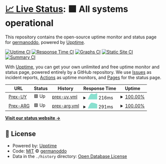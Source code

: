 # [📈 Live Status](https://germanoddo.github.io/webstatus): <!--live status--> **🟩 All systems operational**

This repository contains the open-source uptime monitor and status page for [germanoddo](https://germanoddo.github.io/webstatus), powered by [Upptime](https://github.com/upptime/upptime).

[![Uptime CI](https://github.com/germanoddo/webstatus/workflows/Uptime%20CI/badge.svg)](https://github.com/germanoddo/webstatus/actions?query=workflow%3A%22Uptime+CI%22)
[![Response Time CI](https://github.com/germanoddo/webstatus/workflows/Response%20Time%20CI/badge.svg)](https://github.com/germanoddo/webstatus/actions?query=workflow%3A%22Response+Time+CI%22)
[![Graphs CI](https://github.com/germanoddo/webstatus/workflows/Graphs%20CI/badge.svg)](https://github.com/germanoddo/webstatus/actions?query=workflow%3A%22Graphs+CI%22)
[![Static Site CI](https://github.com/germanoddo/webstatus/workflows/Static%20Site%20CI/badge.svg)](https://github.com/germanoddo/webstatus/actions?query=workflow%3A%22Static+Site+CI%22)
[![Summary CI](https://github.com/germanoddo/webstatus/workflows/Summary%20CI/badge.svg)](https://github.com/germanoddo/webstatus/actions?query=workflow%3A%22Summary+CI%22)

With [Upptime](https://upptime.js.org), you can get your own unlimited and free uptime monitor and status page, powered entirely by a GitHub repository. We use [Issues](https://github.com/germanoddo/webstatus/issues) as incident reports, [Actions](https://github.com/germanoddo/webstatus/actions) as uptime monitors, and [Pages](https://germanoddo.github.io/webstatus) for the status page.

<!--start: status pages-->
<!-- This summary is generated by Upptime (https://github.com/upptime/upptime) -->
<!-- Do not edit this manually, your changes will be overwritten -->
<!-- prettier-ignore -->
| URL | Status | History | Response Time | Uptime |
| --- | ------ | ------- | ------------- | ------ |
| <img alt="" src="https://favicons.githubusercontent.com/www.prexcard.com" height="13"> [Prex-UY](https://www.prexcard.com) | 🟩 Up | [prex-uy.yml](https://github.com/germanoddo/webstatus/commits/HEAD/history/prex-uy.yml) | <details><summary><img alt="Response time graph" src="./graphs/prex-uy/response-time-week.png" height="20"> 216ms</summary><br><a href="https://webstatus.prexcard.com/history/prex-uy"><img alt="Response time 216" src="https://img.shields.io/endpoint?url=https%3A%2F%2Fraw.githubusercontent.com%2Fgermanoddo%2Fwebstatus%2FHEAD%2Fapi%2Fprex-uy%2Fresponse-time.json"></a><br><a href="https://webstatus.prexcard.com/history/prex-uy"><img alt="24-hour response time 216" src="https://img.shields.io/endpoint?url=https%3A%2F%2Fraw.githubusercontent.com%2Fgermanoddo%2Fwebstatus%2FHEAD%2Fapi%2Fprex-uy%2Fresponse-time-day.json"></a><br><a href="https://webstatus.prexcard.com/history/prex-uy"><img alt="7-day response time 216" src="https://img.shields.io/endpoint?url=https%3A%2F%2Fraw.githubusercontent.com%2Fgermanoddo%2Fwebstatus%2FHEAD%2Fapi%2Fprex-uy%2Fresponse-time-week.json"></a><br><a href="https://webstatus.prexcard.com/history/prex-uy"><img alt="30-day response time 216" src="https://img.shields.io/endpoint?url=https%3A%2F%2Fraw.githubusercontent.com%2Fgermanoddo%2Fwebstatus%2FHEAD%2Fapi%2Fprex-uy%2Fresponse-time-month.json"></a><br><a href="https://webstatus.prexcard.com/history/prex-uy"><img alt="1-year response time 216" src="https://img.shields.io/endpoint?url=https%3A%2F%2Fraw.githubusercontent.com%2Fgermanoddo%2Fwebstatus%2FHEAD%2Fapi%2Fprex-uy%2Fresponse-time-year.json"></a></details> | <details><summary><a href="https://webstatus.prexcard.com/history/prex-uy">100.00%</a></summary><a href="https://webstatus.prexcard.com/history/prex-uy"><img alt="All-time uptime 100.00%" src="https://img.shields.io/endpoint?url=https%3A%2F%2Fraw.githubusercontent.com%2Fgermanoddo%2Fwebstatus%2FHEAD%2Fapi%2Fprex-uy%2Fuptime.json"></a><br><a href="https://webstatus.prexcard.com/history/prex-uy"><img alt="24-hour uptime 100.00%" src="https://img.shields.io/endpoint?url=https%3A%2F%2Fraw.githubusercontent.com%2Fgermanoddo%2Fwebstatus%2FHEAD%2Fapi%2Fprex-uy%2Fuptime-day.json"></a><br><a href="https://webstatus.prexcard.com/history/prex-uy"><img alt="7-day uptime 100.00%" src="https://img.shields.io/endpoint?url=https%3A%2F%2Fraw.githubusercontent.com%2Fgermanoddo%2Fwebstatus%2FHEAD%2Fapi%2Fprex-uy%2Fuptime-week.json"></a><br><a href="https://webstatus.prexcard.com/history/prex-uy"><img alt="30-day uptime 100.00%" src="https://img.shields.io/endpoint?url=https%3A%2F%2Fraw.githubusercontent.com%2Fgermanoddo%2Fwebstatus%2FHEAD%2Fapi%2Fprex-uy%2Fuptime-month.json"></a><br><a href="https://webstatus.prexcard.com/history/prex-uy"><img alt="1-year uptime 100.00%" src="https://img.shields.io/endpoint?url=https%3A%2F%2Fraw.githubusercontent.com%2Fgermanoddo%2Fwebstatus%2FHEAD%2Fapi%2Fprex-uy%2Fuptime-year.json"></a></details>
| <img alt="" src="https://favicons.githubusercontent.com/www.prexcard.com.ar" height="13"> [Prex-ARG](https://www.prexcard.com.ar) | 🟩 Up | [prex-arg.yml](https://github.com/germanoddo/webstatus/commits/HEAD/history/prex-arg.yml) | <details><summary><img alt="Response time graph" src="./graphs/prex-arg/response-time-week.png" height="20"> 291ms</summary><br><a href="https://webstatus.prexcard.com/history/prex-arg"><img alt="Response time 291" src="https://img.shields.io/endpoint?url=https%3A%2F%2Fraw.githubusercontent.com%2Fgermanoddo%2Fwebstatus%2FHEAD%2Fapi%2Fprex-arg%2Fresponse-time.json"></a><br><a href="https://webstatus.prexcard.com/history/prex-arg"><img alt="24-hour response time 291" src="https://img.shields.io/endpoint?url=https%3A%2F%2Fraw.githubusercontent.com%2Fgermanoddo%2Fwebstatus%2FHEAD%2Fapi%2Fprex-arg%2Fresponse-time-day.json"></a><br><a href="https://webstatus.prexcard.com/history/prex-arg"><img alt="7-day response time 291" src="https://img.shields.io/endpoint?url=https%3A%2F%2Fraw.githubusercontent.com%2Fgermanoddo%2Fwebstatus%2FHEAD%2Fapi%2Fprex-arg%2Fresponse-time-week.json"></a><br><a href="https://webstatus.prexcard.com/history/prex-arg"><img alt="30-day response time 291" src="https://img.shields.io/endpoint?url=https%3A%2F%2Fraw.githubusercontent.com%2Fgermanoddo%2Fwebstatus%2FHEAD%2Fapi%2Fprex-arg%2Fresponse-time-month.json"></a><br><a href="https://webstatus.prexcard.com/history/prex-arg"><img alt="1-year response time 291" src="https://img.shields.io/endpoint?url=https%3A%2F%2Fraw.githubusercontent.com%2Fgermanoddo%2Fwebstatus%2FHEAD%2Fapi%2Fprex-arg%2Fresponse-time-year.json"></a></details> | <details><summary><a href="https://webstatus.prexcard.com/history/prex-arg">100.00%</a></summary><a href="https://webstatus.prexcard.com/history/prex-arg"><img alt="All-time uptime 100.00%" src="https://img.shields.io/endpoint?url=https%3A%2F%2Fraw.githubusercontent.com%2Fgermanoddo%2Fwebstatus%2FHEAD%2Fapi%2Fprex-arg%2Fuptime.json"></a><br><a href="https://webstatus.prexcard.com/history/prex-arg"><img alt="24-hour uptime 100.00%" src="https://img.shields.io/endpoint?url=https%3A%2F%2Fraw.githubusercontent.com%2Fgermanoddo%2Fwebstatus%2FHEAD%2Fapi%2Fprex-arg%2Fuptime-day.json"></a><br><a href="https://webstatus.prexcard.com/history/prex-arg"><img alt="7-day uptime 100.00%" src="https://img.shields.io/endpoint?url=https%3A%2F%2Fraw.githubusercontent.com%2Fgermanoddo%2Fwebstatus%2FHEAD%2Fapi%2Fprex-arg%2Fuptime-week.json"></a><br><a href="https://webstatus.prexcard.com/history/prex-arg"><img alt="30-day uptime 100.00%" src="https://img.shields.io/endpoint?url=https%3A%2F%2Fraw.githubusercontent.com%2Fgermanoddo%2Fwebstatus%2FHEAD%2Fapi%2Fprex-arg%2Fuptime-month.json"></a><br><a href="https://webstatus.prexcard.com/history/prex-arg"><img alt="1-year uptime 100.00%" src="https://img.shields.io/endpoint?url=https%3A%2F%2Fraw.githubusercontent.com%2Fgermanoddo%2Fwebstatus%2FHEAD%2Fapi%2Fprex-arg%2Fuptime-year.json"></a></details>

<!--end: status pages-->

[**Visit our status website →**](https://germanoddo.github.io/webstatus)

## 📄 License

- Powered by: [Upptime](https://github.com/upptime/upptime)
- Code: [MIT](./LICENSE) © [germanoddo](https://germanoddo.github.io/webstatus)
- Data in the `./history` directory: [Open Database License](https://opendatacommons.org/licenses/odbl/1-0/)
